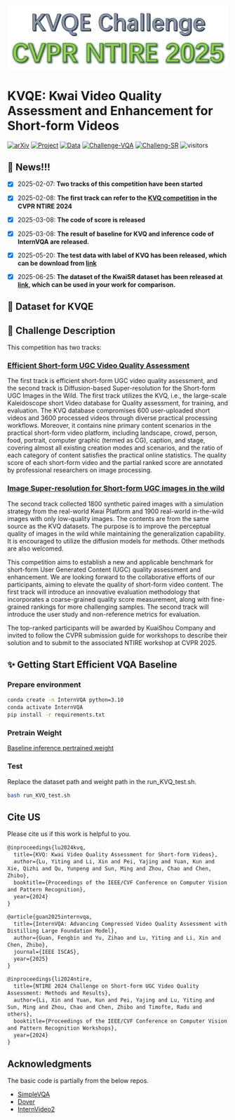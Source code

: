 
<p align="center">
  <img src="./figs/KVQE Challenge.png" alt="image" style="width:1000px;">
</p>

# KVQE: Kwai Video Quality Assessment and Enhancement for Short-form Videos

[![arXiv](https://img.shields.io/badge/arXiv-Paper-<COLOR>.svg)]()  [![Project](https://img.shields.io/badge/Project-Page-blue.svg)]() [![Data](https://img.shields.io/badge/Dataset-Link-magenta.svg)]()
[![Challenge-VQA](https://img.shields.io/badge/Competition-Codalab-purple.svg)](https://codalab.lisn.upsaclay.fr/competitions/21335) 
[![Challeng-SR](https://img.shields.io/badge/Competition-Codalab-purple.svg)](https://codalab.lisn.upsaclay.fr/competitions/21346) 
![visitors](https://visitor-badge.laobi.icu/badge?page_id=lixinustc/KVQE-Challenge-CVPR-NTIRE2025)
## :bookmark: News!!!
- [x] 2025-02-07: **Two tracks of this competition have been started**
- [x] 2025-02-08: **The first track can refer to the [KVQ competition](https://github.com/lixinustc/KVQ-Challenge-CVPR-NTIRE2024) in the CVPR NTIRE 2024**
- [x] 2025-03-08: **The code of score is released**
- [x] 2025-03-08: **The result of baseline for KVQ and inference code of InternVQA are released.**
- [x] 2025-05-20: **The test data with label of KVQ has been released, which can be download from [link](https://drive.google.com/drive/folders/1HuN-xbkYaYzkKSq_9W5zv2gSYVHQ52dI?usp=sharing)**
- [x] 2025-06-25: **The dataset of the KwaiSR dataset has been released at [link](https://drive.google.com/drive/folders/1LSbs8TxK3l4Zb8YAXhj9xaJGlzy61kyS?usp=sharing), which can be used in your work for comparison.**
  



## 📌 Dataset for KVQE 

##  :tada: Challenge Description
This competition has two tracks:

### [Efficient Short-form UGC Video Quality Assessment](https://codalab.lisn.upsaclay.fr/competitions/21335)

The first track is efficient short-form UGC video quality assessment, and the second track is Diffusion-based Super-resolution for the Short-form UGC Images in the Wild. The first track utilizes the KVQ, i.e., the large-scale Kaleidoscope short Video database for Quality assessment, for training, and evaluation. The KVQ database compromises 600 user-uploaded short videos and 3600 processed videos through diverse practical processing workflows. Moreover, it contains nine primary content scenarios in the practical short-form video platform, including landscape, crowd, person, food, portrait, computer graphic (termed as CG), caption, and stage, covering almost all existing creation modes and scenarios, and the ratio of each category of content satisfies the practical online statistics. The quality score of each short-form video and the partial ranked score are annotated by professional researchers on image processing. 

### [Image Super-resolution for Short-form UGC images in the wild](https://codalab.lisn.upsaclay.fr/competitions/21346)

The second track collected 1800 synthetic paired images with a simulation strategy from the real-world Kwai Platform and 1900 real-world in-the-wild images with only low-quality images. The contents are from the same source as the KVQ datasets. The purpose is to improve the perceptual quality of images in the wild while maintaining the generalization capability. It is encouraged to utilize the diffusion models for methods. Other methods are also welcomed.

This competition aims to establish a new and applicable benchmark for short-form User Generated Content (UGC) quality assessment and enhancement. We are looking forward to the collaborative efforts of our participants, aiming to elevate the quality of short-form video content. The first track will introduce an innovative evaluation methodology that incorporates a coarse-grained quality score measurement, along with fine-grained rankings for more challenging samples. The second track will introduce the user study and non-reference metrics for evaluation.

The top-ranked participants will be awarded by KuaiShou Company and invited to follow the CVPR submission guide for workshops to describe their solution and to submit to the associated NTIRE workshop at CVPR 2025.

## :sparkles: Getting Start Efficient VQA Baseline

### Prepare environment
```bash
conda create -n InternVQA python=3.10
conda activate InternVQA
pip install -r requirements.txt
```

### Pretrain Weight
[Baseline inference pertrained weight](https://drive.google.com/file/d/1RLo_tX6WfIPXwxwSoOln9-OomxZVJeP5/view?usp=drive_link)

### Test
Replace the dataset path and weight path in the run_KVQ_test.sh.
```bash
bash run_KVQ_test.sh
```



## Cite US
Please cite us if this work is helpful to you.

```
@inproceedings{lu2024kvq,
  title={KVQ: Kwai Video Quality Assessment for Short-form Videos},
  author={Lu, Yiting and Li, Xin and Pei, Yajing and Yuan, Kun and Xie, Qizhi and Qu, Yunpeng and Sun, Ming and Zhou, Chao and Chen, Zhibo},
  booktitle={Proceedings of the IEEE/CVF Conference on Computer Vision and Pattern Recognition},
  year={2024}
}
```

```
@article{guan2025internvqa,
  title={InternVQA: Advancing Compressed Video Quality Assessment with Distilling Large Foundation Model},
  author={Guan, Fengbin and Yu, Zihao and Lu, Yiting and Li, Xin and Chen, Zhibo},
  journal={IEEE ISCAS},
  year={2025}
}

```
```
@inproceedings{li2024ntire,
  title={NTIRE 2024 Challenge on Short-form UGC Video Quality Assessment: Methods and Results},
  author={Li, Xin and Yuan, Kun and Pei, Yajing and Lu, Yiting and Sun, Ming and Zhou, Chao and Chen, Zhibo and Timofte, Radu and others},
  booktitle={Proceedings of the IEEE/CVF Conference on Computer Vision and Pattern Recognition Workshops},
  year={2024}
}
```

## Acknowledgments
The basic code is partially from the below repos.
- [SimpleVQA](https://github.com/sunwei925/SimpleVQA)
- [Dover](https://github.com/VQAssessment/DOVER)
- [InternVideo2](https://github.com/OpenGVLab/InternVideo/tree/main/InternVideo2)

